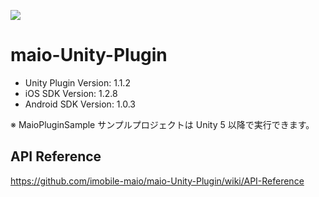 ![](https://github.com/imobile-maio/maio-iOS-SDK/blob/wiki/doc/images/logo.png)

# maio-Unity-Plugin

* Unity Plugin Version: 1.1.2
* iOS SDK Version: 1.2.8
* Android SDK Version: 1.0.3

※ MaioPluginSample サンプルプロジェクトは Unity 5 以降で実行できます。

## API Reference
https://github.com/imobile-maio/maio-Unity-Plugin/wiki/API-Reference
